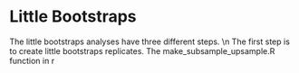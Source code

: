 # Little Bootstraps
The little bootstraps analyses have three different steps. \n
The first step is to create little bootstraps replicates. The make_subsample_upsample.R function in r 
